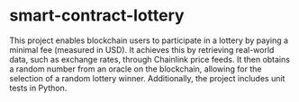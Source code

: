 # smart-contract-lottery
This project enables blockchain users to participate in a lottery by paying a minimal fee (measured in USD). It achieves this by retrieving real-world data, such as exchange rates, through Chainlink price feeds. It then obtains a random number from an oracle on the blockchain, allowing for the selection of a random lottery winner. Additionally, the project includes unit tests in Python.
